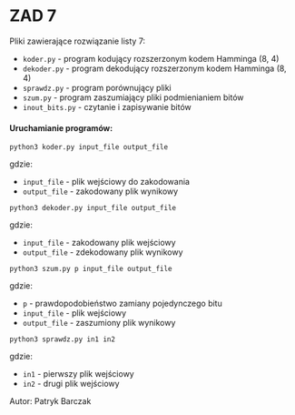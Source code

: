 # ZAD 7

Pliki zawierające rozwiązanie listy 7:
  - ```koder.py``` - program kodujący rozszerzonym kodem Hamminga (8, 4)
  - ```dekoder.py``` - program dekodujący rozszerzonym kodem Hamminga (8, 4)
  - ```sprawdz.py``` - program porównujący pliki
  - ```szum.py``` - program zaszumiający pliki podmienianiem bitów
  - ```inout_bits.py``` - czytanie i zapisywanie bitów

#### Uruchamianie programów:

```python3 koder.py input_file output_file```

gdzie:
  - ```input_file``` - plik wejściowy do zakodowania
  - ```output_file``` - zakodowany plik wynikowy


```python3 dekoder.py input_file output_file```

gdzie:
  - ```input_file``` - zakodowany plik wejściowy
  - ```output_file``` - zdekodowany plik wynikowy


```python3 szum.py p input_file output_file```

gdzie:
  - ```p``` - prawdopodobieństwo zamiany pojedynczego bitu
  - ```input_file``` - plik wejściowy
  - ```output_file``` - zaszumiony plik wynikowy
 
 
```python3 sprawdz.py in1 in2```

gdzie:
  - ```in1``` - pierwszy plik wejściowy
  - ```in2``` - drugi plik wejściowy


Autor: Patryk Barczak
